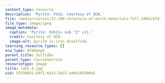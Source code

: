 ```yaml
---
content_type: resource
description: 'Pyrite: FeS2. Courtesy of OCW.'
file: /media/courses/12-108-structure-of-earth-materials-fall-2004/5fd38031b4f16e135b23a49e182b00e5_lab1-4.jpg
file_type: image/jpeg
image_metadata:
  caption: 'Pyrite: FeS{{< sub "2" >}}.'
  credit: Courtesy of OCW.
  image-alt: pyrite is iron disulfide.
learning_resource_types: []
ocw_type: OCWImage
parent_title: Sulfides
parent_type: CourseSection
resourcetype: Image
title: lab1-4.jpg
uid: 5fd38031-b4f1-6e13-5b23-a49e182b00e5
---
```

